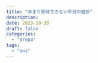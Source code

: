 ```yaml
---
title: "あまり期待できない平日の進捗"
description:
date: 2023-10-30
draft: false
categories:
  - "drepo"
tags:
  - "aws"
---
```

